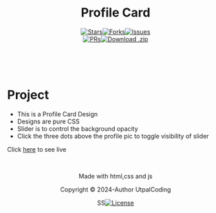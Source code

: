 <h1 align="center">Profile Card</h1>

  <div align="center"><a href="https://github.com/UtpalCoding/UtpalCoding.github.io/stargazers/"><img src="https://custom-icon-badges.demolab.com/github/stars/UtpalCoding/UtpalCoding.github.io?label=Stars&logo=star&labelColor=302d41&color=c9cbff&logoColor=d9e0ee&style=for-the-badge" alt="Stars"></a><a href="https://github.com/UtpalCoding/UtpalCoding.github.io/network/members/"><img src="https://custom-icon-badges.demolab.com/github/forks/UtpalCoding/UtpalCoding.github.io?label=Forks&logo=fork&labelColor=302d41&color=b5e8e0&logoColor=d9e0ee&style=for-the-badge" alt="Forks"></a><a href="https://github.com/UtpalCoding/UtpalCoding.github.io/issues"><img src="https://custom-icon-badges.demolab.com/github/issues/UtpalCoding/UtpalCoding.github.io?label=Issues&labelColor=302d41&color=f5a97f&logoColor=d9e0ee&logo=issue&style=for-the-badge" alt="Issues"/></div>
  <div align="center"></a><a href="https://github.com/UtpalCoding/UtpalCoding.github.io/pull"><img src="https://custom-icon-badges.demolab.com/github/issues-pr/UtpalCoding/UtpalCoding.github.io?&label=Pull%20Requests&labelColor=302d41&color=ddb6f2&logoColor=d9e0ee&logo=git-pull-request&style=for-the-badge" alt="PRs"/></a><a href="https://github.com/UtpalCoding/UtpalCoding.github.io/archive/refs/heads/master.zip"><img src="https://custom-icon-badges.demolab.com/github/languages/code-size/UtpalCoding/UtpalCoding.github.io?label=Download&logo=download&labelColor=302d41&color=b7bdf8&logoColor=d9e0ee&style=for-the-badge" alt="Download .zip"></a></div></br>


</br></br>

# Project

- This is a Profile Card Design
- Designs are pure CSS
- Slider is to control the background opacity
- Click the three dots above the profile pic to toggle visibility of slider

Click [here](https://utpalcoding.github.io/MSC_Project/) to see live


</br>
<p align="center">Made with html,css and js</p>
<p align="center">Copyright © 2024-Author UtpalCoding</p>
<div align="center">SS<a href="LICENSE"><img src="https://custom-icon-badges.demolab.com/github/license/UtpalCoding/UtpalCoding.github.io?label=License&labelColor=302d41&color=91d7e3&logo=law&logoColor=d9e0ee&style=for-the-badge" alt="License"></a>
</div>

